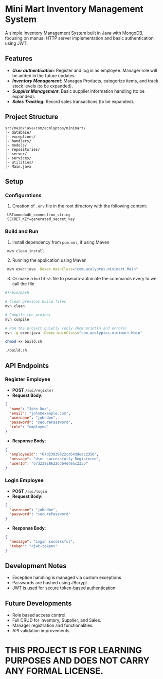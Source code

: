 # Mini Mart Inventory Management System

A simple Inventory Management System built in Java with MongoDB, focusing on manual HTTP server implementation and basic authentication using JWT.

## Features

- **_User authentication_**: Register and log in as employee. Manager role will be added in the future updates.
- **_Inventory Management_**: Manages Products, categorize items, and track stock levels (to be expanded).
- **_Supplier Management_**: Basic supplier information handling (to be expanded).
- **_Sales Tracking_**: Record sales transactions (to be expanded).

## Project Structure

```
src/main/java/com/acolyptos/minimart/
|- database/
|- exceptions/
|- handlers/
|- models/
|- repositories/
|- server/
|- services/
|- utilities/
|- Main.java
```

## Setup

### Configurations

1.  Creation of `.env` file in the root directory with the following content:

```.env
 URI=mondodb_connection_string
 SECRET_KEY=generated_secret_key
```

### Build and Run

1. Install dependency from `pom.xml`, if using Maven

```sh
 mvn clean install
```

2.  Running the application using Maven

```sh
 mvn exec:java -Dexec.mainClass="com.acolyptos.minimart.Main"
```

3. Or make a `build.sh` file to pseudo-automate the commands every to we call the file

```sh
#!/bin/bash

# Clean previous build files
mvn clean

# Compile the project
mvn compile

# Run the project quietly (only show println and errors)
mvn -q exec:java -Dexec.mainClass="com.acolyptos.minimart.Main"
```

```sh
chmod +x build.sh
```

```sh
./build.sh
```

## API Endpoints

### Register Employee

- **POST** `/api/register`
- **Request Body**:

```json
{
  "name": "John Doe",
  "email": "john@example.com",
  "username": "johndoe",
  "password": "securePassword",
  "role": "employee"
}
```

- **Response Body**:

```json
{
  "employeeId": "67d23929622cd64ddeac2356",
  "message": "User successfully Registered",
  "userId": "67d23928622cd64ddeac2355"
}
```

### Login Employee

- **POST** `/api/login`
- **Request Body**:

```json
{
  "username": "johndoe",
  "password": "securePassword"
}
```

- **Response Body**:

```json
{
  "message": "Login successful",
  "token": "<jwt-token>"
}
```

## Development Notes

- Exception handling is managed via custom exceptions
- Passwords are hashed using JBcrypt
- JWT is used for secure token-based authentication

## Future Developments

- Role based access control.
- Full CRUD for inventory, Supplier, and Sales.
- Manager registration and functionalities.
- API validation improvements.

# THIS PROJECT IS FOR LEARNING PURPOSES AND DOES NOT CARRY ANY FORMAL LICENSE.
